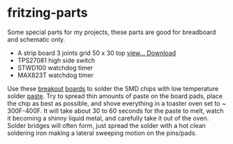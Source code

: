 # fritzing-parts

Some special parts for my projects, these parts are good for breadboard and schematic only.

*  A strip board 3 joints grid 50 x 30 top <a href="https://github.com/jeanrocco/fritzing-parts/blob/master/Stripboard3jointgrid50x30top.pdf">view... </a> <a href="https://github.com/jeanrocco/fritzing-parts/blob/master/Stripboard3jointgrid50x30top.fzz">Download</a>
*  TPS27081 high side switch
*  STWD100 watchdog timer
*  MAX823T watchdog timer

Use these <a href="https://github.com/jeanrocco/fritzing-parts/blob/master/sot23-5_6.jpg">breakout</a> <a href="https://github.com/jeanrocco/fritzing-parts/blob/master/SOT-89.jpg">boards<a/> to solder the SMD chips with low temperature solder <a href="https://github.com/jeanrocco/fritzing-parts/blob/master/SMD_solder_paste_low_temp.jpg">paste<a/>. 
Try to spread thin amounts of paste on the board pads, place the chip as best as possible,
and shove everything in a toaster oven set to ~ 300F-400F.
It will take about 30 to 60 seconds for the paste to melt, watch it becoming a shinny liquid metal, and carefully take it out of the oven.
Solder bridges will often form, just spread the solder with a hot clean soldering iron making a lateral sweeping motion on the pins/pads. 



  
  
  
